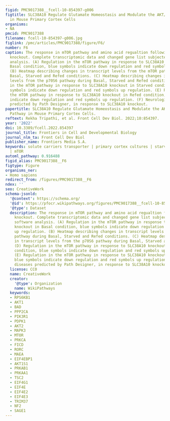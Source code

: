 ```yaml
---
figid: PMC9017388__fcell-10-854397-g006
figtitle: SLC38A10 Regulate Glutamate Homeostasis and Modulate the AKT/TSC2/mTOR Pathway
  in Mouse Primary Cortex Cells
organisms:
- NA
pmcid: PMC9017388
filename: fcell-10-854397-g006.jpg
figlink: /pmc/articles/PMC9017388/figure/F6/
number: F6
caption: The response in mTOR pathway and amino acid regualtion following SLC38A10
  knockout. Complete transcriptomic data and changed gene list subjected to IPA software
  analysis. (A) Regulation in the mTOR pathway in response to SLC38A10 knockout in
  Basal condition, blue symbols indicate down regulation and red symbols up regulation.
  (B) Heatmap describing changes in transcript levels from the mTOR pathway during
  Basal, Starved and Refed conditions. (C) Heatmap describing changes in transcript
  levels from the p70S6 pathway during Basal, Starved and Refed conditions. (D) Regulation
  in the mTOR pathway in response to SLC38A10 knockout in Starved condition, blue
  symbols indicate down regulation and red symbols up regulation. (E) Regulation in
  the mTOR pathway in response to SLC38A10 knockout in Refed condition, blue symbols
  indicate down regulation and red symbols up regulation. (F) Neurological diseases
  predicted by Path Designer, in response to SLC38A10 knockout.
papertitle: SLC38A10 Regulate Glutamate Homeostasis and Modulate the AKT/TSC2/mTOR
  Pathway in Mouse Primary Cortex Cells.
reftext: Rekha Tripathi, et al. Front Cell Dev Biol. 2022;10:854397.
year: '2022'
doi: 10.3389/fcell.2022.854397
journal_title: Frontiers in Cell and Developmental Biology
journal_nlm_ta: Front Cell Dev Biol
publisher_name: Frontiers Media S.A.
keywords: solute carriers transporter | primary cortex cultures | starvation | SLC38A10
  | mTOR
automl_pathway: 0.916488
figid_alias: PMC9017388__F6
figtype: Figure
organisms_ner:
- Homo sapiens
redirect_from: /figures/PMC9017388__F6
ndex: ''
seo: CreativeWork
schema-jsonld:
  '@context': https://schema.org/
  '@id': https://pfocr.wikipathways.org/figures/PMC9017388__fcell-10-854397-g006.html
  '@type': Dataset
  description: The response in mTOR pathway and amino acid regualtion following SLC38A10
    knockout. Complete transcriptomic data and changed gene list subjected to IPA
    software analysis. (A) Regulation in the mTOR pathway in response to SLC38A10
    knockout in Basal condition, blue symbols indicate down regulation and red symbols
    up regulation. (B) Heatmap describing changes in transcript levels from the mTOR
    pathway during Basal, Starved and Refed conditions. (C) Heatmap describing changes
    in transcript levels from the p70S6 pathway during Basal, Starved and Refed conditions.
    (D) Regulation in the mTOR pathway in response to SLC38A10 knockout in Starved
    condition, blue symbols indicate down regulation and red symbols up regulation.
    (E) Regulation in the mTOR pathway in response to SLC38A10 knockout in Refed condition,
    blue symbols indicate down regulation and red symbols up regulation. (F) Neurological
    diseases predicted by Path Designer, in response to SLC38A10 knockout.
  license: CC0
  name: CreativeWork
  creator:
    '@type': Organization
    name: WikiPathways
  keywords:
  - RPS6KB1
  - AKT1
  - BAD
  - PPP2CA
  - PIK3R1
  - PDPK1
  - AKT2
  - MAPK3
  - MTOR
  - PRKCA
  - FICD
  - RORC
  - MAEA
  - EIF4EBP1
  - AKT1S1
  - PRKAB1
  - PRKAA1
  - TSC2
  - EIF4G1
  - EIF4E
  - EIF4E2
  - EIF4E3
  - TRIM37
  - NF2
  - SAGE1
---
```

